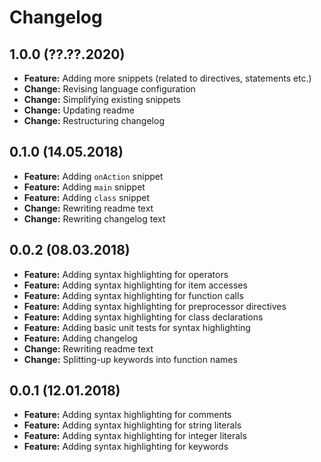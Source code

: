 # Changelog

## 1.0.0 (??.??.2020)

- **Feature:** Adding more snippets (related to directives, statements etc.)
- **Change:** Revising language configuration
- **Change:** Simplifying existing snippets
- **Change:** Updating readme
- **Change:** Restructuring changelog

## 0.1.0 (14.05.2018)

- **Feature:** Adding `onAction` snippet
- **Feature:** Adding `main` snippet
- **Feature:** Adding `class` snippet
- **Change:** Rewriting readme text
- **Change:** Rewriting changelog text

## 0.0.2 (08.03.2018)

- **Feature:** Adding syntax highlighting for operators
- **Feature:** Adding syntax highlighting for item accesses
- **Feature:** Adding syntax highlighting for function calls
- **Feature:** Adding syntax highlighting for preprocessor directives
- **Feature:** Adding syntax highlighting for class declarations
- **Feature:** Adding basic unit tests for syntax highlighting
- **Feature:** Adding changelog
- **Change:** Rewriting readme text
- **Change:** Splitting-up keywords into function names

## 0.0.1 (12.01.2018)

- **Feature:** Adding syntax highlighting for comments
- **Feature:** Adding syntax highlighting for string literals
- **Feature:** Adding syntax highlighting for integer literals
- **Feature:** Adding syntax highlighting for keywords
